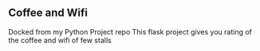 ## Coffee and Wifi
Docked from my Python Project repo
This flask project gives you rating of the coffee and wifi of few stalls
